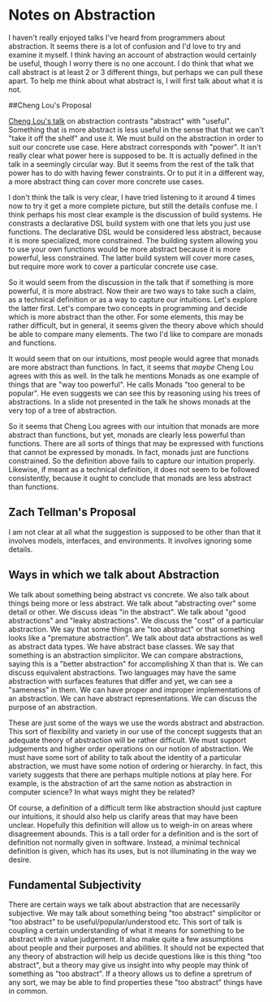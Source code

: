 # Notes on Abstraction

I haven't really enjoyed talks I've heard from programmers about abstraction. It seems there is a lot of confusion and I'd love to try and examine it myself. I think having an account of abstraction would certainly be useful, though I worry there is no one account. I do think that what we call abstract is at least 2 or 3 different things, but perhaps we can pull these apart. To help me think about what abstract is, I will first talk about what it is not.

##Cheng Lou's Proposal

[Cheng Lou's talk](https://www.youtube.com/watch?v=mVVNJKv9esE&t=912s) on abstraction contrasts "abstract" with "useful". Something that is more abstract is less useful in the sense that that we can't "take it off the shelf" and use it. We must build on the abstraction in order to suit our concrete use case. Here abstract corresponds with "power". It isn't really clear what power here is supposed to be. It is actually defined in the talk in a seemingly circular way. But it seems from the rest of the talk that power has to do with having fewer constraints. Or to put it in a different way, a more abstract thing can cover more concrete use cases. 

I don't think the talk is very clear, I have tried listening to it around 4 times now to try it get a more complete picture, but still the details confuse me. I think perhaps his most clear example is the discussion of build systems. He constrasts a declarative DSL build system with one that lets you just use functions. The declarative DSL would be considered less abstract, because it is more specialized, more constrained. The building system allowing you to use your own functions would be more abstract because it is more powerful, less constrained. The latter build system will cover more cases, but require more work to cover a particular concrete use case.

So it would seem from the discussion in the talk that if something is more powerful, it is more abstract. Now their are two ways to take such a claim, as a technical definition or as a way to capture our intuitions. Let's explore the latter first. Let's compare two concepts in programming and decide which is more abstract than the other. For some elements, this may be rather difficult, but in general, it seems given the theory above which should be able to compare many elements. The two I'd like to compare are monads and functions.

It would seem that on our intuitions, most people would agree that monads are more abstract than functions. In fact, it seems that *maybe* Cheng Lou agrees with this as well. In the talk he mentions Monads as one example of things that are "way too powerful". He calls Monads "too general to be popular". He even suggests we can see this by reasoning using his trees of abstractions. In a slide not presented in the talk he shows monads at the very top of a tree of abstraction.

So it seems that Cheng Lou agrees with our intuition that monads are more abstract than functions, but yet, monads are clearly less powerful than functions. There are all sorts of things that may be expressed with functions that cannot be expressed by monads. In fact, monads just are functions constrained. So the definition above fails to capture our intuition properly. Likewise, if meant as a technical definition, it does not seem to be followed consistently, because it ought to conclude that monads are less abstract than functions.

## Zach Tellman's Proposal

I am not clear at all what the suggestion is supposed to be other than that it involves models, interfaces, and environments. It involves ignoring some details.

## Ways in which we talk about Abstraction

We talk about something being abstract vs concrete. We also talk about things being more or less abstract. We talk about "abstracting over" some detail or other. We discuss ideas "in the abstract". We talk about "good abstractions" and "leaky abstractions". We discuss the "cost" of a particular abstraction. We say that some things are "too abstract" or that something looks like a "premature abstraction". We talk about data abstractions as well as abstract data types. We have abstract base classes. We say that something is an abstraction simplicitor. We can compare abstractions, saying this is a "better abstraction" for accomplishing X than that is. We can discuss equivalent abstractions. Two languages may have the same abstraction with surfaces features that differ and yet, we can see a "sameness" in them. We can have proper and improper implementations of an abstraction. We can have abstract representations. We can discuss the purpose of an abstraction.

These are just some of the ways we use the words abstract and abstraction. This sort of flexibility and variety in our use of the concept suggests that an adequate theory of abstraction will be rather difficult. We must support judgements and higher order operations on our notion of abstraction. We must have some sort of ability to talk about the identity of a particular abstraction, we must have some notion of ordering or hierarchy. In fact, this variety suggests that there are perhaps multiple notions at play here. For example, is the abstraction of art the same notion as abstraction in computer science? In what ways might they be related?

Of course, a definition of a difficult term like abstraction should just capture our intuitions, it should also help us clarify areas that may have been unclear. Hopefully this definition will allow us to weigh-in on areas where disagreement abounds. This is a tall order for a definition and is the sort of definition not normally given in software. Instead, a minimal technical definition is given, which has its uses, but is not illuminating in the way we desire.

## Fundamental Subjectivity

There are certain ways we talk about abstraction that are necessarily subjective. We may talk about something being "too abstract" simplicitor or "too abstract" to be useful/popular/understood etc. This sort of talk is coupling a certain understanding of what it means for something to be abstract with a value judgement. It also make quite a few assumptions about people and their purposes and abilities. It should not be expected that any theory of abstraction will help us decide questions like is this thing "too abstract", but a theory may give us insight into why people may think of something as "too abstract". If a theory allows us to define a spretrum of any sort, we may be able to find properties these "too abstract" things have in common.

